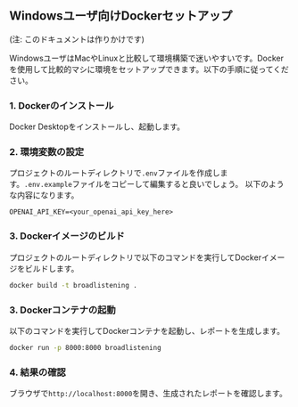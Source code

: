 ## Windowsユーザ向けDockerセットアップ
(注: このドキュメントは作りかけです)


WindowsユーザはMacやLinuxと比較して環境構築で迷いやすいです。Dockerを使用して比較的マシに環境をセットアップできます。以下の手順に従ってください。

### 1. **Dockerのインストール**
Docker Desktopをインストールし、起動します。

### 2. **環境変数の設定**
プロジェクトのルートディレクトリで`.env`ファイルを作成します。`.env.example`ファイルをコピーして編集すると良いでしょう。
以下のような内容になります。

```
OPENAI_API_KEY=<your_openai_api_key_here>
```

### 3. **Dockerイメージのビルド**
プロジェクトのルートディレクトリで以下のコマンドを実行してDockerイメージをビルドします。

```bash
docker build -t broadlistening .
```

### 3. **Dockerコンテナの起動**
以下のコマンドを実行してDockerコンテナを起動し、レポートを生成します。

```bash
docker run -p 8000:8000 broadlistening
```


### 4. 結果の確認
ブラウザで`http://localhost:8000`を開き、生成されたレポートを確認します。
